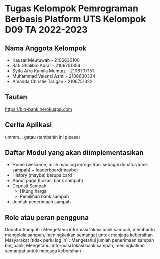 # Tugas Kelompok Pemrograman Berbasis Platform UTS Kelompok D09 TA 2022-2023

## Nama Anggota Kelompok 

- Kausar Meutuwah - 2106630100
- Rafi Ghalibin Abrar - 2106751354
- Syifa Afra Kamila Mumtaz - 2106707151
- Muhammad Valensi Azmi - 2106630334
- Amanda Christie Tarigan - 2106751322 

## Tautan 
https://bin-bank.herokuapp.com

## Cerita Aplikasi

ummm… gatau (tambahin ini please)

## Daftar Modul yang akan diimplementasikan 

- Home (welcome, milih mau log in/registrasi sebagai donatur/bank sampah) + leaderboard(maybe) 
- History (maybe) berupa card
- About page (Lokasi bank sampah)
- Deposit Sampah
	- Hitung harga
	- Pemilihan bank sampah
- Jumlah penerimaan sampah

## Role atau peran pengguna 

Donatur Sampah : Mengetahui informasi lokasi bank sampah, membantu mengelola sampah, meningkatkan semangat untuk menjaga kebersihan
Masyarakat (tidak perlu log in) : Mengetahui jumlah penerimaan sampah bin_bank,  Mengetahui informasi lokasi bank sampah, meningkatkan semangat untuk menjaga kebersihan
